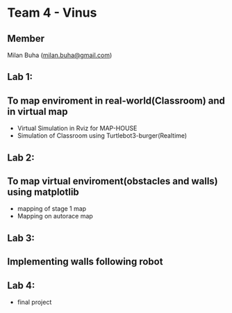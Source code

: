# Team 4 - Vinus




## Member

Milan Buha (milan.buha@gmail.com)


## Lab 1:

## To map enviroment in real-world(Classroom) and in virtual map

- Virtual Simulation in Rviz for MAP-HOUSE
- Simulation of Classroom using Turtlebot3-burger(Realtime)



## Lab 2:

## To map virtual enviroment(obstacles and walls) using matplotlib

- mapping of stage 1 map
- Mapping on autorace map

## Lab 3:

## Implementing walls following robot

## Lab 4:

- final project



